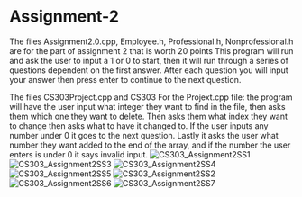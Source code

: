# Assignment-2

The files Assignment2.0.cpp, Employee.h, Professional.h, Nonprofessional.h are for the part of assignment 2 that is worth 20 points
This program will run and ask the user to input a 1 or 0 to start, then it will run through a series of questions dependent on the first answer. 
After each question you will input your answer then press enter to continue to the next question.

The files CS303Project.cpp and CS303
For the Projext.cpp file: the program will have the user input what integer they want to find in the file, then asks them which one they want to delete. Then asks them what index they want to change then asks what to have it changed to. If the user inputs any number under 0 it goes to the next question. Lastly it asks the user what number they want added to the end of the array, and if the number the user enters is under 0 it says invalid input.
![CS303_Assignment2SS1](https://user-images.githubusercontent.com/114009922/196588754-523fa849-9af0-46bf-91f5-9974dff6f6e8.png)
![CS303_Assignment2SS3](https://user-images.githubusercontent.com/114009922/196588767-80767849-4f87-4369-96ad-0a520ac554ec.png)
![CS303_Assignment2SS4](https://user-images.githubusercontent.com/114009922/196588769-716eeb2d-c328-4a70-917a-331d087b9902.png)
![CS303_Assignment2SS5](https://user-images.githubusercontent.com/114009922/196588771-d725d14f-80fa-4524-8fcf-2c08e53d69bd.png)
![CS303_Assignment2SS2](https://user-images.githubusercontent.com/114009922/196588772-351aac8c-08b4-4780-93f7-8eac0852a7c6.png)
![CS303_Assignment2SS6](https://user-images.githubusercontent.com/114009922/196592577-ff53208c-6a05-4a2a-9201-97a0927256b3.png)
![CS303_Assignment2SS7](https://user-images.githubusercontent.com/114009922/196592585-4a930b5e-8016-409b-9eb5-549aedf8c6c1.png)

